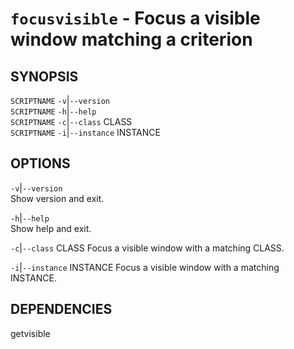 # `focusvisible` - Focus a visible window matching a criterion

SYNOPSIS
--------

`SCRIPTNAME` `-v`|`--version`   
`SCRIPTNAME` `-h`|`--help`   
`SCRIPTNAME` `-c`|`--class` CLASS   
`SCRIPTNAME` `-i`|`--instance` INSTANCE   

OPTIONS
-------

`-v`|`--version`  
Show version and exit.

`-h`|`--help`  
Show help and exit.

`-c`|`--class` CLASS 
Focus a visible window with a matching CLASS.  

`-i`|`--instance` INSTANCE 
Focus a visible window with a matching INSTANCE.

DEPENDENCIES
------------

getvisible
